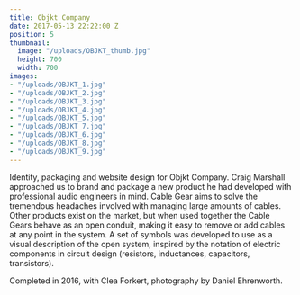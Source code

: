 ```yaml
---
title: Objkt Company
date: 2017-05-13 22:22:00 Z
position: 5
thumbnail:
  image: "/uploads/OBJKT_thumb.jpg"
  height: 700
  width: 700
images:
- "/uploads/OBJKT_1.jpg"
- "/uploads/OBJKT_2.jpg"
- "/uploads/OBJKT_3.jpg"
- "/uploads/OBJKT_4.jpg"
- "/uploads/OBJKT_5.jpg"
- "/uploads/OBJKT_7.jpg"
- "/uploads/OBJKT_6.jpg"
- "/uploads/OBJKT_8.jpg"
- "/uploads/OBJKT_9.jpg"
---
```


Identity, packaging and website design for Objkt Company. Craig Marshall approached us to brand and package a new product he had developed with professional audio engineers in mind. Cable Gear aims to solve the tremendous headaches involved with managing large amounts of cables. Other products exist on the market, but when used together the Cable Gears behave as an open conduit, making it easy to remove or add cables at any point in the system. A set of symbols was developed to use as a visual description of the open system, inspired by the notation of electric components in circuit design (resistors, inductances, capacitors, transistors). 

Completed in 2016, with Clea Forkert, photography by Daniel Ehrenworth.